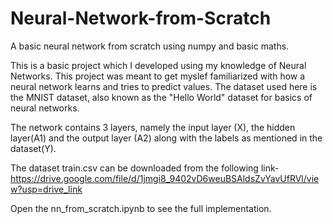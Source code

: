 # Neural-Network-from-Scratch
A basic neural network from scratch using numpy and basic maths. 

This is a basic project which I developed using my knowledge of Neural Networks. This project was meant to get myslef familiarized with how a neural network learns and tries to predict values. The dataset used here is the MNIST dataset, also known as the "Hello World" dataset for basics of neural networks.

The network contains 3 layers, namely the input layer (X), the hidden layer(A1) and the output layer (A2) along with the labels as mentioned in the dataset(Y).

The dataset train.csv can be downloaded from the following link-  https://drive.google.com/file/d/1jmgi8_9402vD6weuBSAldsZvYavUfRVl/view?usp=drive_link

Open the nn_from_scratch.ipynb to see the full implementation. 
